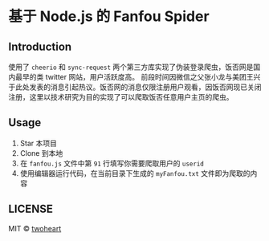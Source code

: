 # 基于 Node.js 的 Fanfou Spider

## Introduction

使用了 `cheerio` 和 `sync-request` 两个第三方库实现了伪装登录爬虫，饭否网是国内最早的类 twitter 网站，用户活跃度高。
前段时间因微信之父张小龙与美团王兴于此处发表的消息引起热议。饭否网的消息仅限注册用户观看，因饭否网现已关闭注册，这里以技术研究为目的实现了可以爬取饭否任意用户主页的爬虫。

## Usage

1. Star 本项目
1. Clone 到本地
1. 在 `fanfou.js` 文件中第 `91` 行填写你需要爬取用户的 `userid`
1. 使用编辑器运行代码，在当前目录下生成的 `myFanfou.txt` 文件即为爬取的内容

## LICENSE

MIT © [twoheart](http://github.com/twoheartliu)